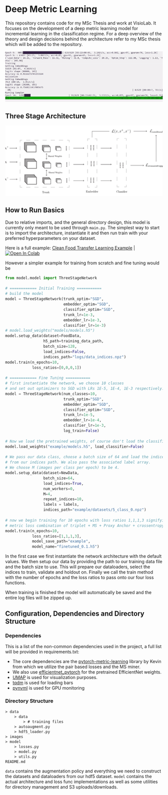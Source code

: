 # Deep Metric Learning

This repository contains code for my MSc Thesis and work at VisioLab. It focuses on the development of a deep metric learning model for incremental learning in the classification regime. For a deep overview of the theory and design decisions behind the architecture refer to my MSc thesis which will be added to the repository.

![demo_training](./images/demo_training.gif)

## Three Stage Architecture

![network](./images/network.png)

## How to Run Basics

Due to relative imports, and the general directory design, this model is currently only meant to be used through `main.py`.  The simplest way to start is to import the architecture, instantiate it and then run train with your preferred hyperparameters on your dataset.

Here is a full example: [Clean Food Transfer Learning Example](https://github.com/VisioLab/deep-metric-learning/blob/master/Fine-Tuning%20Example.ipynb) |[![Open In Colab](https://colab.research.google.com/assets/colab-badge.svg)](https://colab.research.google.com/gist/alexisdrakopoulos/be0ce2fb2cabb182387a81840202da26/fine-tuning-example.ipynb)

However a simpler example for training from scratch and fine tuning would be

```python
from model.model import ThreeStageNetwork

# ============ Initial Training ===========
# build the model
model = ThreeStageNetwork(trunk_optim="SGD",
                          embedder_optim="SGD",
                          classifier_optim="SGD",
                          trunk_lr=1e-3,
                          embedder_lr=1e-3,
                          classifier_lr=1e-3)
# model.load_weights("models/models.h5")
model.setup_data(dataset=FoodData,
                 h5_path=training_data_path,
                 batch_size=128,
                 load_indices=False,
                 indices_path="logs/data_indices.npz")
model.train(n_epochs=10,
            loss_ratios=[0,0,0,1])

# ============ Fine Tuning ===========
# first instantiate the network, we choose 10 classes
# and set out optimizers to SGD with LRs 1E-5, 1E-4, 1E-3 respectively.
model = ThreeStageNetwork(num_classes=10,
                          trunk_optim="SGD",
                          embedder_optim="SGD",
                          classifier_optim="SGD",
                          trunk_lr=1e-5,
                          embedder_lr=1e-4,
                          classifier_lr=1e-3,
                          log_train=False)

# Now we load the pretrained weights, of course don't load the classifier
model.load_weights("example/models.h5", load_classifier=False)

# We pass our data class, choose a batch size of 64 and load the indices
# from our indices path. We also pass the associated label array.
# We choose M (images per class per epoch) to be 4.
model.setup_data(dataset=NewData,
                 batch_size=64,
                 load_indices=True,
                 num_workers=0,
                 M=4,
                 repeat_indices=10,
                 labels = labels,
                 indices_path="example/datasets/5_class_0.npz")

# now we begin training for 10 epochs with loss ratios 1,1,1,3 signifying the
# metric loss combination of triplet + MS + Proxy Anchor + crossentropy.
model.train(n_epochs=10,
            loss_ratios=[1,1,1,3],
            model_save_path="example",
            model_name="finetuned_0.1.h5")
```

In the first case we first instantiate the network architecture with the default values. We then setup our data by providing the path to our training data file and the batch size to use. This will prepare our dataloaders, select the indices to train, validate and holdout on. Finally we call the train method with the number of epochs and the loss ratios to pass onto our four loss functions.

When training is finished the model will automatically be saved and the entire log files will be zipped up.

## Configuration, Dependencies and Directory Structure

### Dependencies

This is a list of the non-common dependencies used in the project, a full list will be provided in requirements.txt:

* The core dependencies are the [pytorch-metric-learning](https://github.com/KevinMusgrave/pytorch-metric-learning) library by Kevin from which we utilize the pair based losses and the MS miner. 
* We also use [efficientnet_pytorch](https://github.com/lukemelas/EfficientNet-PyTorch) for the pretrained EfficientNet weights.
*  [UMAP](https://umap-learn.readthedocs.io/en/latest/) is used for visualization purposes.
* [tqdm](https://github.com/tqdm/tqdm) is used for loading bars
* [pynvml](https://pypi.org/project/pynvml/) is used for GPU monitoring

### Directory Structure

```
> data
	> data
		> # training files
	> autoaugment.py
	> hdf5_loader.py
> images
> model
	> losses.py
	> model.py
	> utils.py
README.md
```

 `data` contains the augmentation policy and everything we need to construct the datasets and dataloaders from our hdf5 dataset. `model` contains the actual architecture and loss func implementations as well as some utilities for directory management and S3 uploads/downloads.
